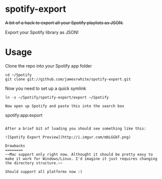 spotify-export
==============

~~A bit of a hack to export all your Spotify playlists as JSON.~~

Export your Spotify library as JSON!

Usage
======

Clone the repo into your Spotify app folder
````
cd ~/Spotify
git clone git://github.com/jamesrwhite/spotify-export.git
````
Now you need to set up a quick symlink
````
ln -s ~/Spotify/spotify-export/export ~/Spotify

Now open up Spotify and paste this into the search box
````
spotify:app:export
````

After a brief bit of loading you should see something like this:

![Spotify Export Preview](http://i.imgur.com/mbLGGbT.png)

Drawbacks
========
~~Mac support only right now. Althought it should be pretty easy to make it work for Windows/Linux. I'd imagine it just requires changing the directory structure.~~

Should support all platforms now :)
